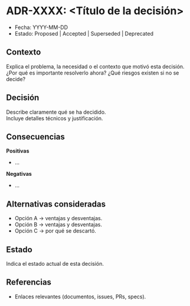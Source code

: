 

# ADR-XXXX: <Título de la decisión>

- Fecha: YYYY-MM-DD
- Estado: Proposed | Accepted | Superseded | Deprecated

## Contexto
Explica el problema, la necesidad o el contexto que motivó esta decisión.  
¿Por qué es importante resolverlo ahora? ¿Qué riesgos existen si no se decide?

## Decisión
Describe claramente qué se ha decidido.  
Incluye detalles técnicos y justificación.

## Consecuencias
**Positivas**
- …

**Negativas**
- …

## Alternativas consideradas
- Opción A → ventajas y desventajas.
- Opción B → ventajas y desventajas.
- Opción C → por qué se descartó.

## Estado
Indica el estado actual de esta decisión.

## Referencias
- Enlaces relevantes (documentos, issues, PRs, specs).